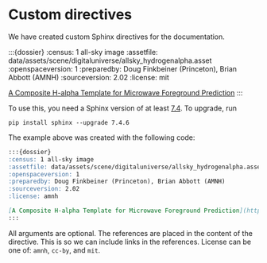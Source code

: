 # Custom directives

We have created custom Sphinx directives for the documentation.

:::{dossier}
:census: 1 all-sky image
:assetfile: data/assets/scene/digitaluniverse/allsky_hydrogenalpha.asset
:openspaceversion: 1
:preparedby: Doug Finkbeiner (Princeton), Brian Abbott (AMNH)
:sourceversion: 2.02
:license: mit

[A Composite H-alpha Template for Microwave Foreground Prediction](https://doi.org/10.1086/374411)
:::

To use this, you need a Sphinx version of at least [7.4](https://www.sphinx-doc.org/en/master/changes/7.4.html). To upgrade, run

```
pip install sphinx --upgrade 7.4.6
```

The example above was created with the following code:

```md
:::{dossier}
:census: 1 all-sky image
:assetfile: data/assets/scene/digitaluniverse/allsky_hydrogenalpha.asset
:openspaceversion: 1
:preparedby: Doug Finkbeiner (Princeton), Brian Abbott (AMNH)
:sourceversion: 2.02
:license: amnh

[A Composite H-alpha Template for Microwave Foreground Prediction](https://doi.org/10.1086/374411)
:::
```

All arguments are optional. The references are placed in the content of the directive.
This is so we can include links in the references. License can be one of: `amnh`, `cc-by`, and `mit`.
